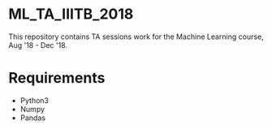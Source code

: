 # ML_TA_IIITB_2018
This repository contains TA sessions work for the Machine Learning course, Aug '18 - Dec '18.

# Requirements

* Python3
* Numpy
* Pandas 


